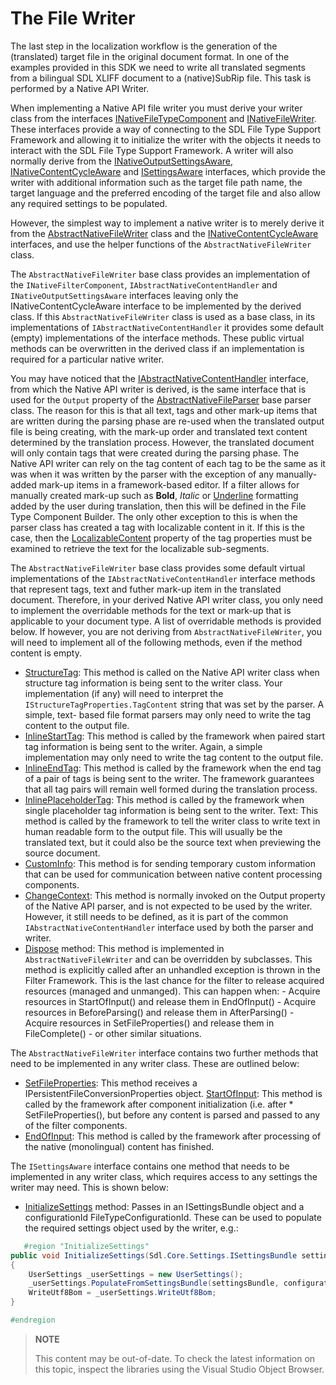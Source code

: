 The File Writer
==

The last step in the localization workflow is the generation of the (translated) target file in the original document format. In one of the examples provided in this SDK we need to write all translated segments from a bilingual SDL XLIFF document to a (native)SubRip file. This task is performed by a Native API Writer.

When implementing a Native API file writer you must derive your writer class from the interfaces [INativeFileTypeComponent](../../api/filetypesupport/Sdl.FileTypeSupport.Framework.NativeApi.INativeFileTypeComponent.yml) and [INativeFileWriter](../../api/filetypesupport/Sdl.FileTypeSupport.Framework.NativeApi.INativeFileWriter.yml). These interfaces provide a way of connecting to the SDL File Type Support Framework and allowing it to initialize the writer with the objects it needs to interact with the SDL File Type Support Framework. A writer will also normally derive from the [INativeOutputSettingsAware](../../api/filetypesupport/Sdl.FileTypeSupport.Framework.NativeApi.INativeOutputSettingsAware.yml), [INativeContentCycleAware](../../api/filetypesupport/Sdl.FileTypeSupport.Framework.NativeApi.INativeContentCycleAware.yml) and [ISettingsAware](../../api/filetypesupport/Sdl.FileTypeSupport.Framework.IntegrationApi.ISettingsAware.yml) interfaces, which provide the writer with additional information such as the target file path name, the target language and the preferred encoding of the target file and also allow any required settings to be populated.

However, the simplest way to implement a native writer is to merely derive it from the [AbstractNativeFileWriter](../../api/filetypesupport/Sdl.FileTypeSupport.Framework.NativeApi.AbstractNativeFileWriter.yml) class and the [INativeContentCycleAware](../../api/filetypesupport/Sdl.FileTypeSupport.Framework.NativeApi.INativeContentCycleAware.yml) interfaces, and use the helper functions of the ```AbstractNativeFileWriter``` class.

The ```AbstractNativeFileWriter``` base class provides an implementation of the ```INativeFilterComponent```, ```IAbstractNativeContentHandler``` and ```INativeOutputSettingsAware``` interfaces leaving only the INativeContentCycleAware interface to be implemented by the derived class. If this ```AbstractNativeFileWriter``` class is used as a base class, in its implementations of ```IAbstractNativeContentHandler``` it provides some default (empty) implementations of the interface methods. These public virtual methods can be overwritten in the derived class if an implementation is required for a particular native writer.

You may have noticed that the [IAbstractNativeContentHandler](../../api/filetypesupport/Sdl.FileTypeSupport.Framework.NativeApi.IAbstractNativeContentHandler.yml) interface, from which the Native API writer is derived, is the same interface that is used for the ```Output``` property of the [AbstractNativeFileParser](../../api/filetypesupport/Sdl.FileTypeSupport.Framework.NativeApi.AbstractNativeFileParser.yml) base parser class. The reason for this is that all text, tags and other mark-up items that are written during the parsing phase are re-used when the translated output file is being creating, with the mark-up order and translated text content determined by the translation process. However, the translated document will only contain tags that were created during the parsing phase. The Native API writer can rely on the tag content of each tag to be the same as it was when it was written by the parser with the exception of any manually-added mark-up items in a framework-based editor. If a filter allows for manually created mark-up such as **Bold**, *Italic* or <u>Underline</u> formatting added by the user during translation, then this will be defined in the File Type Component Builder. The only other exception to this is when the parser class has created a tag with localizable content in it. If this is the case, then the [LocalizableContent](../../api/filetypesupport/Sdl.FileTypeSupport.Framework.NativeApi.IAbstractTagProperties.yml#Sdl_FileTypeSupport_Framework_NativeApi_IAbstractTagProperties_LocalizableContent) property of the tag properties must be examined to retrieve the text for the localizable sub-segments.

The ```AbstractNativeFileWriter``` base class provides some default virtual implementations of the ```IAbstractNativeContentHandler``` interface methods that represent tags, text and futher mark-up item in the translated document. Therefore, in your derived Native API writer class, you only need to implement the overridable methods for the text or mark-up that is applicable to your document type. A list of overridable methods is provided below. If however, you are not deriving from ```AbstractNativeFileWriter```, you will need to implement all of the following methods, even if the method content is empty.

* [StructureTag](../../api/filetypesupport/Sdl.FileTypeSupport.Framework.NativeApi.IAbstractNativeContentHandler.yml#Sdl_FileTypeSupport_Framework_NativeApi_IAbstractNativeContentHandler_StructureTag_Sdl_FileTypeSupport_Framework_NativeApi_IStructureTagProperties_): This method is called on the Native API writer class when structure tag information is being sent to the writer class. Your implementation (if any) will need to interpret the ```IStructureTagProperties.TagContent``` string that was set by the parser. A simple, text- based file format parsers may only need to write the tag content to the output file.
* [InlineStartTag](../../api/filetypesupport/Sdl.FileTypeSupport.Framework.NativeApi.IAbstractNativeContentHandler.yml#Sdl_FileTypeSupport_Framework_NativeApi_IAbstractNativeContentHandler_InlineStartTag_Sdl_FileTypeSupport_Framework_NativeApi_IStartTagProperties_): This method is called by the framework when paired start tag information is being sent to the writer. Again, a simple implementation may only need to write the tag content to the output file.
* [InlineEndTag](../../api/filetypesupport/Sdl.FileTypeSupport.Framework.NativeApi.IAbstractNativeContentHandler.yml#Sdl_FileTypeSupport_Framework_NativeApi_IAbstractNativeContentHandler_InlineEndTag_Sdl_FileTypeSupport_Framework_NativeApi_IEndTagProperties_): This method is called by the framework when the end tag of a pair of tags is being sent to the writer. The framework guarantees that all tag pairs will remain well formed during the translation process.
* [InlinePlaceholderTag](../../api/filetypesupport/Sdl.FileTypeSupport.Framework.NativeApi.IAbstractNativeContentHandler.yml#Sdl_FileTypeSupport_Framework_NativeApi_IAbstractNativeContentHandler_InlinePlaceholderTag_Sdl_FileTypeSupport_Framework_NativeApi_IPlaceholderTagProperties_): This method is called by the framework when single placeholder tag information is being sent to the writer.
Text: This method is called by the framework to tell the writer class to write text in human readable form to the output file. This will usually be the translated text, but it could also be the source text when previewing the source document.
* [CustomInfo](../../api/filetypesupport/Sdl.FileTypeSupport.Framework.NativeApi.IAbstractNativeContentHandler.yml#Sdl_FileTypeSupport_Framework_NativeApi_IAbstractNativeContentHandler_CustomInfo_Sdl_FileTypeSupport_Framework_NativeApi_ICustomInfoProperties_): This method is for sending temporary custom information that can be used for communication between native content processing components.
* [ChangeContext](../../api/filetypesupport/Sdl.FileTypeSupport.Framework.NativeApi.IAbstractNativeContentHandler.yml#Sdl_FileTypeSupport_Framework_NativeApi_IAbstractNativeContentHandler_ChangeContext_Sdl_FileTypeSupport_Framework_NativeApi_IContextProperties_): This method is normally invoked on the Output property of the Native API parser, and is not expected to be used by the writer. However, it still needs to be defined, as it is part of the common ```IAbstractNativeContentHandler``` interface used by both the parser and writer.
* [Dispose](../..//api/filetypesupport/Sdl.FileTypeSupport.Framework.NativeApi.AbstractNativeFileWriter.yml#Sdl_FileTypeSupport_Framework_NativeApi_AbstractNativeFileWriter_Dispose) method: This method is implemented in ```AbstractNativeFileWriter``` and can be overridden by subclasses. This method is explicitly called after an unhandled exception is thrown in the Filter Framework. This is the last chance for the filter to release acquired resources (managed and unmanged). This can happen when: - Acquire resources in StartOfInput() and release them in EndOfInput() - Acquire resources in BeforeParsing() and release them in AfterParsing() - Acquire resources in SetFileProperties() and release them in FileComplete() - or other similar situations.

The ```AbstractNativeFileWriter``` interface contains two further methods that need to be implemented in any writer class. These are outlined below:

* [SetFileProperties](../../api/filetypesupport/Sdl.FileTypeSupport.Framework.NativeApi.INativeContentCycleAware.yml#Sdl_FileTypeSupport_Framework_NativeApi_INativeContentCycleAware_SetFileProperties_Sdl_FileTypeSupport_Framework_BilingualApi_IFileProperties_): This method receives a IPersistentFileConversionProperties object.
[StartOfInput](../../api/filetypesupport/Sdl.FileTypeSupport.Framework.NativeApi.INativeContentCycleAware.yml#Sdl_FileTypeSupport_Framework_NativeApi_INativeContentCycleAware_StartOfInput): This method is called by the framework after component initialization (i.e. after * SetFileProperties(), but before any content is parsed and passed to any of the filter components.
* [EndOfInput](../../api/filetypesupport/Sdl.FileTypeSupport.Framework.NativeApi.INativeContentCycleAware.yml#Sdl_FileTypeSupport_Framework_NativeApi_INativeContentCycleAware_EndOfInput): This method is called by the framework after processing of the native (monolingual) content has finished.

The ```ISettingsAware``` interface contains one method that needs to be implemented in any writer class, which requires access to any settings the writer may need. This is shown below:

* [InitializeSettings](../../api/filetypesupport/Sdl.FileTypeSupport.Framework.IntegrationApi.ISettingsAware.yml#Sdl_FileTypeSupport_Framework_IntegrationApi_ISettingsAware_InitializeSettings_Sdl_Core_Settings_ISettingsBundle_System_String_) method: Passes in an ISettingsBundle object and a configurationId FileTypeConfigurationId. These can be used to populate the required settings object used by the writer, e.g.:

```cs
   #region "InitializeSettings"
public void InitializeSettings(Sdl.Core.Settings.ISettingsBundle settingsBundle, string configurationId)
{
    UserSettings _userSettings = new UserSettings();
    _userSettings.PopulateFromSettingsBundle(settingsBundle, configurationId);
    WriteUtf8Bom = _userSettings.WriteUtf8Bom;
}

#endregion
```

>**NOTE**
>
> This content may be out-of-date. To check the latest information on this topic, inspect the libraries using the Visual Studio Object Browser.